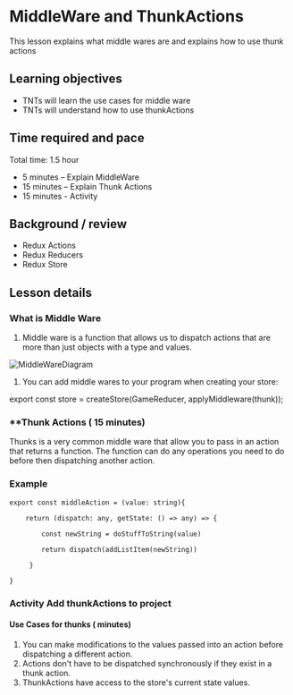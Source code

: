 # MiddleWare and ThunkActions

This lesson explains what middle wares are and explains how to use thunk actions

## Learning objectives

* TNTs will learn the use cases for middle ware
* TNTs will understand how to use thunkActions

## Time required and pace

Total time: 1.5 hour

* 5 minutes – Explain MiddleWare
* 15 minutes – Explain Thunk Actions
* 15 minutes - Activity

## Background / review

* Redux Actions
* Redux Reducers
* Redux Store

## Lesson details

### What is Middle Ware

1. Middle ware is a function that allows us to dispatch actions that are more than just objects with a type and values.

![MiddleWareDiagram](./middlewareDiagram.png)

1. You can add middle wares to your program when creating your store:

export const store = createStore(GameReducer, applyMiddleware(thunk));

### **Thunk Actions ( 15 minutes)

Thunks is a very common middle ware that allow you to pass in an action that returns a function. The function can do any operations you need to do before then dispatching another action.

### Example

    export const middleAction = (value: string){

        return (dispatch: any, getState: () => any) => {

            const newString = doStuffToString(value)

            return dispatch(addListItem(newString))

         }

    }

### Activity Add thunkActions to project

#### Use Cases for thunks ( minutes)

1. You can make modifications to the values passed into an action before dispatching a different action.
2. Actions don't have to be dispatched synchronously if they exist in a thunk action.
3. ThunkActions have access to the store's current state values.
